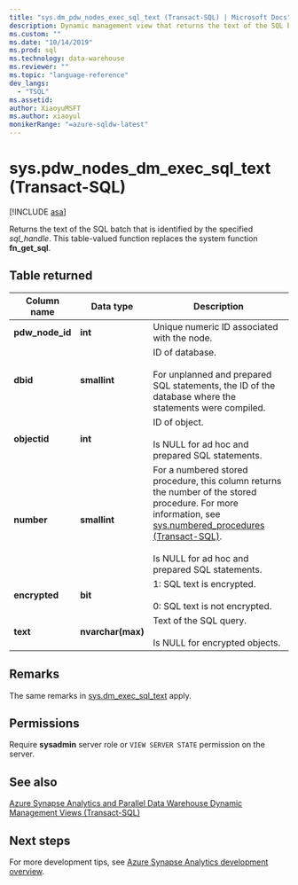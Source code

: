```yaml
---
title: "sys.dm_pdw_nodes_exec_sql_text (Transact-SQL) | Microsoft Docs"
description: Dynamic management view that returns the text of the SQL batch that is identified by the specified sql_handle. 
ms.custom: ""
ms.date: "10/14/2019"
ms.prod: sql 
ms.technology: data-warehouse
ms.reviewer: ""
ms.topic: "language-reference"
dev_langs: 
  - "TSQL"
ms.assetid: 
author: XiaoyuMSFT 
ms.author: xiaoyul
monikerRange: "=azure-sqldw-latest"
---
```


# sys.pdw_nodes_dm_exec_sql_text (Transact-SQL)
[!INCLUDE [asa](../../includes/applies-to-version/asa.md)]

Returns the text of the SQL batch that is identified by the specified *sql_handle*. This table-valued function replaces the system function **fn_get_sql**.  
   
## Table returned  
|Column name|Data type|Description|  
|-----------------|---------------|-----------------|  
|**pdw_node_id**|**int**|Unique numeric ID associated with the node.|
|**dbid**|**smallint**|ID of database.<br /><br /> For unplanned and prepared SQL statements, the ID of the database where the statements were compiled.|  
|**objectid**|**int**|ID of object.<br /><br /> Is NULL for ad hoc and prepared SQL statements.|  
|**number**|**smallint**|For a numbered stored procedure, this column returns the number of the stored procedure. For more information, see [sys.numbered_procedures &#40;Transact-SQL&#41;](../../relational-databases/system-catalog-views/sys-numbered-procedures-transact-sql.md).<br /><br /> Is NULL for ad hoc and prepared SQL statements.|  
|**encrypted**|**bit**|1: SQL text is encrypted.<br /><br /> 0: SQL text is not encrypted.|  
|**text**|**nvarchar(max)**|Text of the SQL query.<br /><br /> Is NULL for encrypted objects.|  

## Remarks  
The same remarks in [sys.dm_exec_sql_text](./sys-dm-exec-sql-text-transact-sql.md) apply.  
  
## Permissions  
 Require **sysadmin** server role or `VIEW SERVER STATE` permission on the server.  
  
## See also  
 [Azure Synapse Analytics and Parallel Data Warehouse Dynamic Management Views &#40;Transact-SQL&#41;](../../relational-databases/system-dynamic-management-views/sql-and-parallel-data-warehouse-dynamic-management-views.md)  

  ## Next steps
 For more development tips, see [Azure Synapse Analytics development overview](/azure/sql-data-warehouse/sql-data-warehouse-overview-develop).